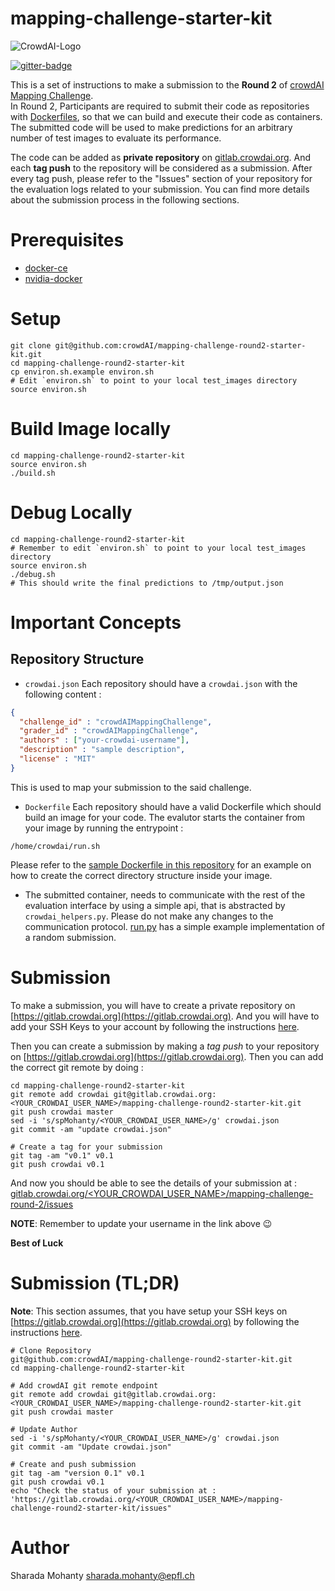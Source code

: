 # mapping-challenge-starter-kit
![CrowdAI-Logo](https://github.com/crowdAI/crowdai/raw/master/app/assets/images/misc/crowdai-logo-smile.svg?sanitize=true)

[![gitter-badge](https://badges.gitter.im/crowdAI/crowdai-mapping-challenge.png)](https://gitter.im/crowdAI/crowdai-mapping-challenge)

This is a set of instructions to make a submission to the **Round 2** of [crowdAI Mapping Challenge](https://www.crowdai.org/challenges/mapping-challenge).   
In Round 2, Participants are required to submit their code as repositories with [Dockerfiles](https://docs.docker.com/engine/reference/builder/), so that we can build and execute their code as containers. The submitted code will be used to make predictions for an arbitrary number of test images to evaluate its performance. 

The code can be added as **private repository** on [gitlab.crowdai.org](https://gitlab.crowdai.org). And each **tag push** to the repository will be considered as a submission. After every tag push, please refer to the "Issues" section of your repository for the evaluation logs related to your submission. You can find more details about the submission process in the following sections.

# Prerequisites
* [docker-ce](https://docs.docker.com/install/)
* [nvidia-docker](https://github.com/NVIDIA/nvidia-docker#quickstart)

# Setup
```
git clone git@github.com:crowdAI/mapping-challenge-round2-starter-kit.git
cd mapping-challenge-round2-starter-kit
cp environ.sh.example environ.sh
# Edit `environ.sh` to point to your local test_images directory
source environ.sh
```

# Build Image locally
```
cd mapping-challenge-round2-starter-kit
source environ.sh
./build.sh
```

# Debug Locally 
```
cd mapping-challenge-round2-starter-kit
# Remember to edit `environ.sh` to point to your local test_images directory
source environ.sh
./debug.sh
# This should write the final predictions to /tmp/output.json
```

# Important Concepts

## Repository Structure
* `crowdai.json`
  Each repository should have a `crowdai.json` with the following content : 
```json
{
  "challenge_id" : "crowdAIMappingChallenge",
  "grader_id" : "crowdAIMappingChallenge",
  "authors" : ["your-crowdai-username"],
  "description" : "sample description",
  "license" : "MIT"
}
```
This is used to map your submission to the said challenge.

* `Dockerfile`
Each repository should have a valid Dockerfile which should build an image for your code.
The evalutor starts the container from your image by running the entrypoint : 
```
/home/crowdai/run.sh
```
Please refer to the [sample Dockerfile in this repository](Dockerfile) for an example on how to 
create the correct directory structure inside your image.

* The submitted container, needs to communicate with the rest of the evaluation interface by 
using a simple api, that is abstracted by `crowdai_helpers.py`. Please do not make any changes to 
the communication protocol. [run.py](run.py) has a simple example implementation of a random submission.


# Submission 
To make a submission, you will have to create a private repository on [https://gitlab.crowdai.org](https://gitlab.crowdai.org). And you will have to add your SSH Keys to your account by 
following the instructions [here](https://docs.gitlab.com/ee/gitlab-basics/create-your-ssh-keys.html).   

Then you can create a submission by making a *tag push* to your repository on [https://gitlab.crowdai.org](https://gitlab.crowdai.org).
Then you can add the correct git remote by doing : 

```
cd mapping-challenge-round2-starter-kit
git remote add crowdai git@gitlab.crowdai.org:<YOUR_CROWDAI_USER_NAME>/mapping-challenge-round2-starter-kit.git
git push crowdai master
sed -i 's/spMohanty/<YOUR_CROWDAI_USER_NAME>/g' crowdai.json
git commit -am "update crowdai.json"

# Create a tag for your submission
git tag -am "v0.1" v0.1
git push crowdai v0.1
```
And now you should be able to see the details of your submission at : 
[gitlab.crowdai.org/<YOUR_CROWDAI_USER_NAME>/mapping-challenge-round-2/issues](gitlab.crowdai.org/<YOUR_CROWDAI_USER_NAME>/mapping-challenge-round-2/issues)

**NOTE**: Remember to update your username in the link above :wink:

**Best of Luck** 

# Submission (TL;DR)
**Note**: This section assumes, that you have setup your SSH keys on [https://gitlab.crowdai.org](https://gitlab.crowdai.org) by following the instructions [here](https://docs.gitlab.com/ee/gitlab-basics/create-your-ssh-keys.html).
```
# Clone Repository 
git@github.com:crowdAI/mapping-challenge-round2-starter-kit.git
cd mapping-challenge-round2-starter-kit

# Add crowdAI git remote endpoint
git remote add crowdai git@gitlab.crowdai.org:<YOUR_CROWDAI_USER_NAME>/mapping-challenge-round2-starter-kit.git
git push crowdai master

# Update Author
sed -i 's/spMohanty/<YOUR_CROWDAI_USER_NAME>/g' crowdai.json
git commit -am "Update crowdai.json"

# Create and push submission
git tag -am "version 0.1" v0.1
git push crowdai v0.1
echo "Check the status of your submission at : 'https://gitlab.crowdai.org/<YOUR_CROWDAI_USER_NAME>/mapping-challenge-round2-starter-kit/issues"
```

# Author
Sharada Mohanty <sharada.mohanty@epfl.ch>
